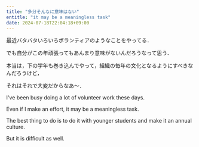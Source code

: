 ```yaml
---
title: "多分そんなに意味はない"
entitle: "it may be a meaningless task"
date: 2024-07-18T22:04:18+09:00
---
```


最近バタバタいろいろボランティアのようなことをやってる．

でも自分がこの年頑張ってもあんまり意味がないんだろうなって思う．

本当は，下の学年も巻き込んでやって，組織の毎年の文化となるようにすべきなんだろうけど，

それはそれで大変だからなあ〜．

I've been busy doing a lot of volunteer work these days.

Even if I make an effort, it may be a meaningless task.

The best thing to do is to do it with younger students and make it an annual culture.

But it is difficult as well.



